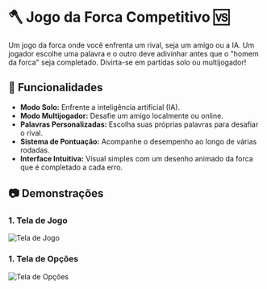 # 🪓 Jogo da Forca Competitivo 🆚

Um jogo da forca onde você enfrenta um rival, seja um amigo ou a IA. Um jogador escolhe uma palavra e o outro deve adivinhar antes que o "homem da forca" seja completado. Divirta-se em partidas solo ou multijogador!

## 🚀 Funcionalidades

- **Modo Solo:** Enfrente a inteligência artificial (IA).
- **Modo Multijogador:** Desafie um amigo localmente ou online.
- **Palavras Personalizadas:** Escolha suas próprias palavras para desafiar o rival.
- **Sistema de Pontuação:** Acompanhe o desempenho ao longo de várias rodadas.
- **Interface Intuitiva:** Visual simples com um desenho animado da forca que é completado a cada erro.

## 📷 Demonstrações

### 1. Tela de Jogo
![Tela de Jogo](images/game_screen.png)

### 1. Tela de Opções
![Tela de Opções](images/game_screen.png)
